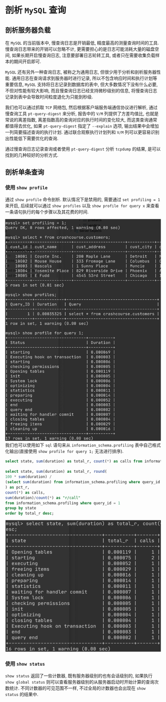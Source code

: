 # 剖析 `MySQL` 查询

## 剖析服务器负载

在 `MySQL` 的当前版本中, 慢查询日志是开销最低, 精度最高的测量查询时间的工具. 慢查询日志带来的开销可以忽略不计, 更需要担心的是日志可能消耗大量的磁盘空间, 如果长期开启慢查询日志, 注意要部署日志轮转工具, 或者只在需要收集负载样本的期间开启即可.

`MySQL` 还有另外一种查询日志, 被称之为通用日志, 但很少用于分析和剖析服务器性能. 通用日志在查询请求到服务器时进行记录, 所以不包含响应时间和执行计划等重要信息, `MySQL` 支持将日志记录到数据库的表中, 但大多数情况下没有什么必要, 不但对性能有较大影响, 而且慢查询日志已经支持微秒级别的信息, 将慢查询日志记录到表中会导致时间粒度退化为只能到秒级.

我们也可以通过抓取 `TCP` 网络包, 然后根据客户端服务端通信协议进行解析, 通过慢查询工具 `pt-query-digest` 来分析, 报告中的 `V/M` 列提供了方差均值比, 也就是常说的离差指数, 离差指数高的查询对应的执行时间的变化较大, 而这类查询通常都值得去优化, 如果 `pt-query-digest` 指定了 `--explain` 选项, 输出结果中会增加一列简要描述查询的执行计划. 通过联合观察执行计划列和 `V/M` 列可以更容易识别出性能低下需要优化的查询.

通过慢查询日志记录查询或者使用 `pt-query-digest` 分析 `tcpdump` 的结果, 是可以找到的几种较好的分析方式.

## 剖析单条查询

### 使用 `show profile`

通过 `show profile` 命令剖析. 默认情况下是禁用的, 需要通过 `set profiling = 1` 来开启, 后续就可以通过 `show profiles` 以及 `show profile for query x` 来查看一条语句执行的每个步骤以及其花费的时间. 

![](assert/Pasted%20image%2020220917173009.png)
我们也可以使用如下 `sql` 语句来从 `information_schema.profiling` 表中自己格式化输出(直接使用 `show profile for query 1;` 无法进行排序).

```sql
select state, sum(duration) as total_r, count(*) as calls from information_schema.profiling where query_id = 1 group by state order by total_r desc;

select state, sum(duration) as total_r, round(
100 * sum(duration) / 
(select sum(duration) from information_schema.profiling where query_id = 1), 2
) as pct_r,
count(*) as calls,
sum(duration)/count(*) as "r/call"
from information_schema.profiling where query_id = 1
group by state
order by total_r desc;
```

![](assert/Pasted%20image%2020220917173036.png)

### 使用 `show status`

 `show status` 返回了一些计数器, 既有服务器级别的也有会话级别的, 如果执行 `show global status` 则可以查看服务器级别的从服务器启动时开始计算的查询次数统计. 不同计数器的可见范围不一样, 不过全局的计数器也会出现在  `show status` 的结果中.
